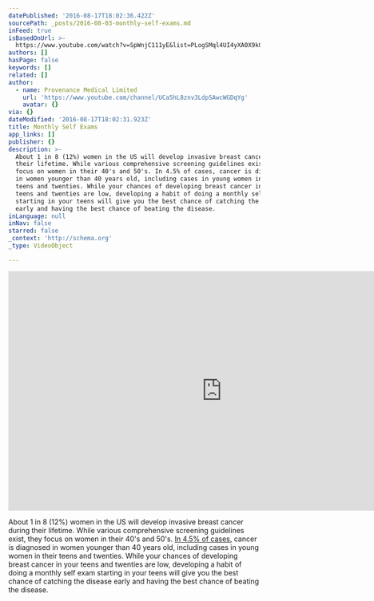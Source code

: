 ```yaml
---
datePublished: '2016-08-17T18:02:36.422Z'
sourcePath: _posts/2016-08-03-monthly-self-exams.md
inFeed: true
isBasedOnUrl: >-
  https://www.youtube.com/watch?v=SpWnjC111yE&list=PLogSMql4UI4yXA0X9kGsR1tqqizx_smmH&index=1
authors: []
hasPage: false
keywords: []
related: []
author:
  - name: Provenance Medical Limited
    url: 'https://www.youtube.com/channel/UCa5hL8znv3LdpSAwcWGDqYg'
    avatar: {}
via: {}
dateModified: '2016-08-17T18:02:31.923Z'
title: Monthly Self Exams
app_links: []
publisher: {}
description: >-
  About 1 in 8 (12%) women in the US will develop invasive breast cancer during
  their lifetime. While various comprehensive screening guidelines exist, they
  focus on women in their 40's and 50's. In 4.5% of cases, cancer is diagnosed
  in women younger than 40 years old, including cases in young women in their
  teens and twenties. While your chances of developing breast cancer in your
  teens and twenties are low, developing a habit of doing a monthly self exam
  starting in your teens will give you the best chance of catching the disease
  early and having the best chance of beating the disease.
inLanguage: null
inNav: false
starred: false
_context: 'http://schema.org'
_type: VideoObject

---
```

<iframe src="https://cdn.embedly.com/widgets/media.html?src=https%3A%2F%2Fwww.youtube.com%2Fembed%2Fvideoseries%3Flist%3DPLogSMql4UI4yXA0X9kGsR1tqqizx_smmH&amp;url=http%3A%2F%2Fwww.youtube.com%2Fwatch%3Fv%3DSpWnjC111yE&amp;image=https%3A%2F%2Fi.ytimg.com%2Fvi%2FSpWnjC111yE%2Fhqdefault.jpg&amp;key=b7d04c9b404c499eba89ee7072e1c4f7&amp;type=text%2Fhtml&amp;schema=youtube" width="854" height="480" scrolling="no" frameborder="0" allowfullscreen="" style=""></iframe>

About 1 in 8 (12%) women in the US will develop invasive breast cancer during their lifetime. While various comprehensive screening guidelines exist, they focus on women in their 40's and 50's. [In 4.5% of cases][0], cancer is diagnosed in women younger than 40 years old, including cases in young women in their teens and twenties. While your chances of developing breast cancer in your teens and twenties are low, developing a habit of doing a monthly self exam starting in your teens will give you the best chance of catching the disease early and having the best chance of beating the disease.

[0]: http://www.cancer.org/acs/groups/content/@research/documents/document/acspc-046381.pdf